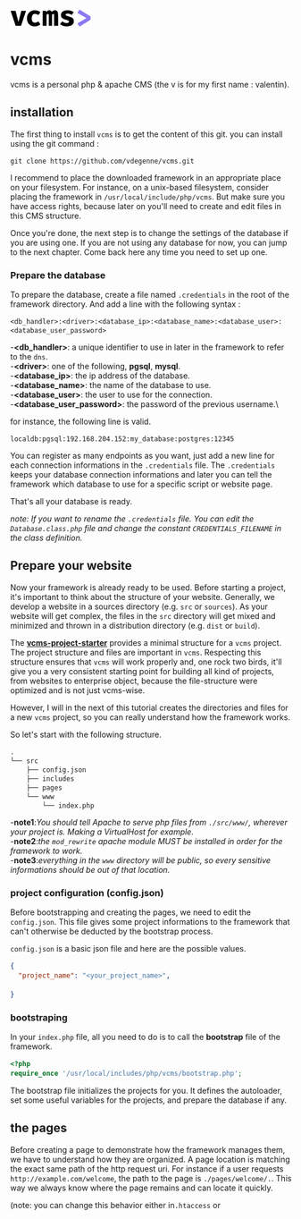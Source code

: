 <img src="img/hero.png"/>

# vcms

vcms is a personal php & apache CMS (the v is for my first name : valentin).


## installation

The first thing to install `vcms` is to get the content of this git. you can install using the git command :

```
git clone https://github.com/vdegenne/vcms.git
```


I recommend to place the downloaded framework in an appropriate place on your filesystem.
For instance, on a unix-based filesystem, consider placing the framework in `/usr/local/include/php/vcms`. But make sure you have access rights, because later on you'll need to create and edit files in this CMS structure.

Once you're done, the next step is to change the settings of the database if you are using one.
If you are not using any database for now, you can jump to the next chapter. Come back here any time 
you need to set up one.

### Prepare the database

To prepare the database, create a file named `.credentials` in the root of the framework directory. And add a line with the following syntax :

```
<db_handler>:<driver>:<database_ip>:<database_name>:<database_user>:<database_user_password>
```

-**<db_handler>**: a unique identifier to use in later in the framework to refer to the `dns`.\
-**\<driver\>**: one of the following, **pgsql**, **mysql**.\
-**<database_ip>**: the ip address of the database.\
-**<database_name>**: the name of the database to use.\
-**<database_user>**: the user to use for the connection.\
-**<database_user_password>**: the password of the previous username.\
 
for instance, the following line is valid.
```text
localdb:pgsql:192.168.204.152:my_database:postgres:12345
```

You can register as many endpoints as you want, just add a new line for each connection informations in the `.credentials` file. The `.credentials` keeps your database connection informations and later you can tell the framework which database to use for a specific script or website page.

That's all your database is ready.

*note: If you want to rename the `.credentials` file. You can edit the `Database.class.php` file and change the constant `CREDENTIALS_FILENAME` in the class definition.*



## Prepare your website

Now your framework is already ready to be used.
Before starting a project, it's important to think about the structure of your website.
Generally, we develop a website in a sources directory (e.g. `src` or `sources`).
As your website will get complex, the files in the `src` directory will get mixed and minimized and thrown in a distribution directory (e.g. `dist` or `build`).

The **[vcms-project-starter](https://github.com/vdegenne/vcms-project-starter)** provides a minimal structure for a `vcms` project. The project structure and files are important in `vcms`. Respecting this structure ensures that `vcms` will work properly and, one rock two birds, it'll give you a very consistent starting point for building all kind of projects, from websites to enterprise object, because the file-structure were optimized and is not just vcms-wise.

However, I will in the next of this tutorial creates the directories and files for a new `vcms` project, so you can really understand how the framework works.

So let's start with the following structure.

```
.
└── src
    ├── config.json
    ├── includes
    ├── pages
    └── www
        └── index.php
```

-**note1**:*You should tell Apache to serve php files from `./src/www/`, wherever your project is. Making a VirtualHost for example.*\
-**note2**:*the `mod_rewrite` apache module MUST be installed in order for the framework to work.*\
-**note3**:*everything in the `www` directory will be public, so every sensitive informations should be out of that location.*

### project configuration (config.json) 

Before bootstrapping and creating the pages, we need to edit the `config.json`. This file gives some project informations to the framework that can't otherwise be deducted by the bootstrap process.

`config.json` is a basic json file and here are the possible values.

```json
{
  "project_name": "<your_project_name>",
  
}
```

### bootstraping

In your `index.php` file, all you need to do is to call the **bootstrap** file of the framework.

```php
<?php
require_once '/usr/local/includes/php/vcms/bootstrap.php';
```

The bootstrap file initializes the projects for you. It defines the autoloader, set some useful variables for the projects, and prepare the database if any.

## the pages

Before creating a page to demonstrate how the framework manages them, we have to understand how they are organized. A page location is matching the exact same path of the http request uri. For instance if a user requests `http://example.com/welcome`, the path to the page is `./pages/welcome/.`. This way we always know where the page remains and can locate it quickly.

(note: you can change this behavior either in`.htaccess` or 